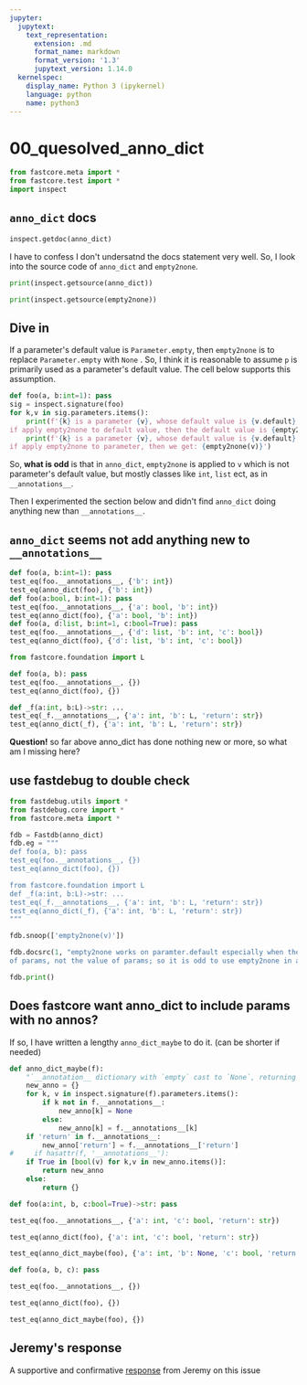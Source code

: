 ```yaml
---
jupyter:
  jupytext:
    text_representation:
      extension: .md
      format_name: markdown
      format_version: '1.3'
      jupytext_version: 1.14.0
  kernelspec:
    display_name: Python 3 (ipykernel)
    language: python
    name: python3
---
```


# 00_quesolved_anno_dict

```python
from fastcore.meta import *
from fastcore.test import *
import inspect
```

## `anno_dict` docs

```python
inspect.getdoc(anno_dict)
```

I have to confess I don't undersatnd the docs statement very well. So, I look into the source code of `anno_dict` and `empty2none`.

```python
print(inspect.getsource(anno_dict))
```

```python
print(inspect.getsource(empty2none))
```

## Dive in


If a parameter's default value is `Parameter.empty`, then `empty2none` is to replace `Parameter.empty` with `None` . So, I think it is reasonable to assume `p` is primarily used as a parameter's default value. The cell below supports this assumption.

```python
def foo(a, b:int=1): pass
sig = inspect.signature(foo)
for k,v in sig.parameters.items():
    print(f'{k} is a parameter {v}, whose default value is {v.default}, \
if apply empty2none to default value, then the default value is {empty2none(v.default)}')
    print(f'{k} is a parameter {v}, whose default value is {v.default}, \
if apply empty2none to parameter, then we get: {empty2none(v)}')
```

So, **what is odd** is that in `anno_dict`, `empty2none` is applied to `v` which is not parameter's default value, but mostly classes like `int`, `list` ect, as in `__annotations__`.

Then I experimented the section below and didn't find `anno_dict` doing anything new than `__annotations__`. 




## `anno_dict` seems not add anything new to `__annotations__`

```python
def foo(a, b:int=1): pass
test_eq(foo.__annotations__, {'b': int})
test_eq(anno_dict(foo), {'b': int})
def foo(a:bool, b:int=1): pass
test_eq(foo.__annotations__, {'a': bool, 'b': int})
test_eq(anno_dict(foo), {'a': bool, 'b': int})
def foo(a, d:list, b:int=1, c:bool=True): pass
test_eq(foo.__annotations__, {'d': list, 'b': int, 'c': bool})
test_eq(anno_dict(foo), {'d': list, 'b': int, 'c': bool})
```

```python
from fastcore.foundation import L
```

```python
def foo(a, b): pass
test_eq(foo.__annotations__, {})
test_eq(anno_dict(foo), {})

def _f(a:int, b:L)->str: ...
test_eq(_f.__annotations__, {'a': int, 'b': L, 'return': str})
test_eq(anno_dict(_f), {'a': int, 'b': L, 'return': str})
```

**Question!** so far above anno_dict has done nothing new or more, so what am I missing here?


## use fastdebug to double check

```python
from fastdebug.utils import *
from fastdebug.core import *
from fastcore.meta import *
```

```python
fdb = Fastdb(anno_dict)
fdb.eg = """
def foo(a, b): pass
test_eq(foo.__annotations__, {})
test_eq(anno_dict(foo), {})

from fastcore.foundation import L
def _f(a:int, b:L)->str: ...
test_eq(_f.__annotations__, {'a': int, 'b': L, 'return': str})
test_eq(anno_dict(_f), {'a': int, 'b': L, 'return': str})
"""
```

```python
fdb.snoop(['empty2none(v)'])
```

```python
fdb.docsrc(1, "empty2none works on paramter.default especially when the default is Parameter.empty; anno_dict works on the types \
of params, not the value of params; so it is odd to use empty2none in anno_dict;")
```

```python
fdb.print()
```

## Does fastcore want anno_dict to include params with no annos?


If so, I have written a lengthy `anno_dict_maybe` to do it. (can be shorter if needed)

```python
def anno_dict_maybe(f):
    "`__annotation__ dictionary with `empty` cast to `None`, returning empty if doesn't exist"
    new_anno = {}
    for k, v in inspect.signature(f).parameters.items():
        if k not in f.__annotations__:
            new_anno[k] = None
        else: 
            new_anno[k] = f.__annotations__[k]
    if 'return' in f.__annotations__:
        new_anno['return'] = f.__annotations__['return']
#     if hasattr(f, '__annotations__'):
    if True in [bool(v) for k,v in new_anno.items()]:
        return new_anno
    else:
        return {}
```

```python
def foo(a:int, b, c:bool=True)->str: pass
```

```python
test_eq(foo.__annotations__, {'a': int, 'c': bool, 'return': str})
```

```python
test_eq(anno_dict(foo), {'a': int, 'c': bool, 'return': str})
```

```python
test_eq(anno_dict_maybe(foo), {'a': int, 'b': None, 'c': bool, 'return': str})
```

```python
def foo(a, b, c): pass
```

```python
test_eq(foo.__annotations__, {})
```

```python
test_eq(anno_dict(foo), {})
```

```python
test_eq(anno_dict_maybe(foo), {})
```

## Jeremy's response


A supportive and confirmative [response](https://forums.fast.ai/t/help-reading-fastcore-docs/100168/3?u=daniel) from Jeremy on this issue

```python

```
